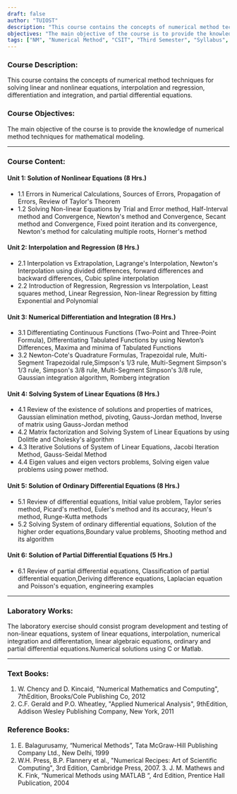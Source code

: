 ```yaml
---
draft: false
author: "TUIOST"
description: "This course contains the concepts of numerical method techniques for solving linear and nonlinear equations, interpolation and regression, differentiation and integration, and partial differential equations."
objectives: "The main objective of the course is to provide the knowledge of numerical method techniques for mathematical modeling."
tags: ["NM", "Numerical Method", "CSIT", "Third Semester", "Syllabus", "TU"]
---
```


### Course Description:

This course contains the concepts of numerical method techniques for solving linear and nonlinear equations, interpolation and regression, differentiation and integration, and partial differential equations.

### Course Objectives:

The main objective of the course is to provide the knowledge of numerical method techniques for mathematical modeling.

<hr>

### Course Content:

#### Unit 1: Solution of Nonlinear Equations (8 Hrs.)

- 1.1 Errors in Numerical Calculations, Sources of Errors, Propagation of Errors, Review of Taylor's Theorem
- 1.2 Solving Non-linear Equations by Trial and Error method, Half-Interval method and Convergence, Newton's method and Convergence, Secant method and Convergence, Fixed point iteration and its convergence, Newton's method for calculating multiple roots, Horner's method

#### Unit 2: Interpolation and Regression (8 Hrs.)

- 2.1 Interpolation vs Extrapolation, Lagrange's Interpolation, Newton's Interpolation using divided differences, forward differences and backward differences, Cubic spline interpolation
- 2.2 Introduction of Regression, Regression vs Interpolation, Least squares method, Linear Regression, Non-linear Regression by fitting Exponential and Polynomial

#### Unit 3: Numerical Differentiation and Integration (8 Hrs.)

- 3.1 Differentiating Continuous Functions (Two-Point and Three-Point Formula), Differentiating Tabulated Functions by using Newton’s Differences, Maxima and minima of Tabulated Functions
- 3.2 Newton-Cote's Quadrature Formulas, Trapezoidal rule, Multi-Segment Trapezoidal rule,Simpson's 1/3 rule, Multi-Segment Simpson's 1/3 rule, Simpson's 3/8 rule, Multi-Segment Simpson's 3/8 rule, Gaussian integration algorithm, Romberg integration

#### Unit 4: Solving System of Linear Equations (8 Hrs.)

- 4.1 Review of the existence of solutions and properties of matrices, Gaussian elimination method, pivoting, Gauss-Jordan method, Inverse of matrix using Gauss-Jordan method
- 4.2 Matrix factorization and Solving System of Linear Equations by using Dolittle and Cholesky's algorithm
- 4.3 Iterative Solutions of System of Linear Equations, Jacobi Iteration Method, Gauss-Seidal Method
- 4.4 Eigen values and eigen vectors problems, Solving eigen value problems using power method.

#### Unit 5: Solution of Ordinary Differential Equations (8 Hrs.)

- 5.1 Review of differential equations, Initial value problem, Taylor series method, Picard's method, Euler's method and its accuracy, Heun's method, Runge-Kutta methods
- 5.2 Solving System of ordinary differential equations, Solution of the higher order equations,Boundary value problems, Shooting method and its algorithm

#### Unit 6: Solution of Partial Differential Equations (5 Hrs.)

- 6.1 Review of partial differential equations, Classification of partial differential equation,Deriving difference equations, Laplacian equation and Poisson's equation, engineering examples

<hr>

### Laboratory Works:

The laboratory exercise should consist program development and testing of non-linear equations, system of linear equations, interpolation, numerical integration and differentation, linear algebraic equations, ordinary and partial differential equations.Numerical solutions using C or Matlab.

<hr>

### Text Books:

1. W. Chency and D. Kincaid, "Numerical Mathematics and Computing", 7thEdition, Brooks/Cole Publishing Co, 2012
2. C.F. Gerald and P.O. Wheatley, "Applied Numerical Analysis", 9thEdition, Addison Wesley Publishing Company, New York, 2011

### Reference Books:

1. E. Balagurusamy, “Numerical Methods”, Tata McGraw-Hill Publishing Company Ltd., New Delhi, 1999
2. W.H. Press, B.P. Flannery et al., "Numerical Recipes: Art of Scientific Computing", 3rd Edition, Cambridge Press, 2007. 3. J. M. Mathews and K. Fink, “Numerical Methods using MATLAB “, 4rd Edition, Prentice Hall Publication, 2004
